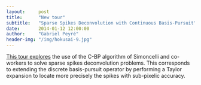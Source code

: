 ```yaml
---
layout:     post
title:      "New tour"
subtitle:   "Sparse Spikes Deconvolution with Continuous Basis-Pursuit"
date:       2014-01-12 12:00:00
author:     "Gabriel Peyré"
header-img: "/img/hokusai-9.jpg"
---
```


[This tour explores](sparsity_9_sparsespikes_cbp) the use of the C-BP algorithm of Simoncelli and co-workers to solve sparse spikes deconvolution problems. This corresponds to extending the discrete basis-pursuit operator by performing a Taylor expansion to locate more precisely the spikes with sub-pixelic accuracy.
